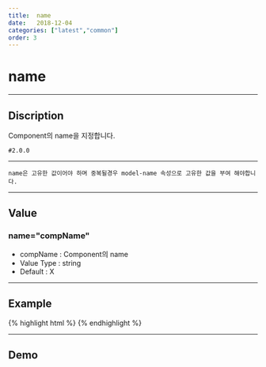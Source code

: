 ```yaml
---
title:  name
date:   2018-12-04
categories: ["latest","common"]
order: 3
---
```


name
===
---

## Discription
Component의 name을 지정합니다.

`#2.0.0`

---

`name은 고유한 값이어야 하며 중복될경우 model-name 속성으로 고유한 값을 부여 해야합니다.`

---

## Value

### name="compName"

* compName : Component의 name
* Value Type : string
* Default : X

---
## Example
{% highlight html %}
<sbux-input id="inputIdx" name="inputIdx" uitype="text"></sbux-input>
{% endhighlight %}

---
## Demo
<sbux-input id="inputIdx" name="inputIdx" uitype="text"></sbux-input>